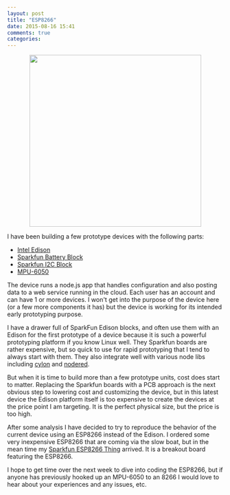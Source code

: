 ```yaml
---
layout: post
title: "ESP8266"
date: 2015-08-16 15:41
comments: true
categories:
---
```


<img src="//s3.amazonaws.com/rwx-blog/ESP8266.jpg"  style="height: 400px; display: block; margin: auto;">

I have been building a few prototype devices with the following parts:

* <a href="https://www.sparkfun.com/products/13024" target="_blank">Intel Edison</a>
* <a href="https://www.sparkfun.com/products/13037" target="_blank">Sparkfun Battery Block</a>
* <a href="https://www.sparkfun.com/products/13034" target="_blank">Sparkfun I2C Block</a>
* <a href="http://www.amazon.com/gp/product/B00H1OYE4Q" target="_blank">MPU-6050</a>


The device runs a node.js app that handles configuration and also posting data to a web service running in the cloud. Each user has an account and can have 1 or more devices. I won't get into the purpose of the device here (or a few more components it has) but the device is working for its intended early prototyping purpose.

I have a drawer full of SparkFun Edison blocks, and often use them with an Edison for the first prototype of a device because it is such a powerful prototyping platform if you know Linux well. They Sparkfun boards are rather expensive, but so quick to use for rapid prototyping that I tend to always start with them. They also integrate well with various node libs including <a href="https://www.npmjs.com/package/cylon" target="_blank">cylon</a> and <a href="https://github.com/node-red/node-red" target="_blank">nodered</a>.

But when it is time to build more than a few prototype units, cost does start to matter.  Replacing the Sparkfun boards with a PCB approach is the next obvious step to lowering cost and customizing the device, but in this latest device the Edison platform itself is too expensive to create the devices at the price point I am targeting. It is the perfect physical size, but the price is too high.

After some analysis I have decided to try to reproduce the behavior of the current device using an ESP8266 instead of the Edison. I ordered some very inexpensive ESP8266 that are coming via the slow boat, but in the mean time my <a href="https://goo.gl/yCnruP" target="_blank">Sparkfun ESP8266 Thing</a> arrived. It is a breakout board featuring the ESP8266.

I hope to get time over the next week to dive into coding the ESP8266, but if anyone has previously hooked up an MPU-6050 to an 8266 I would love to hear about your experiences and any issues, etc.
